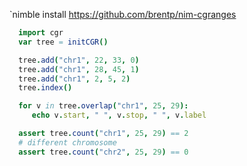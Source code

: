 `nimble install https://github.com/brentp/nim-cgranges

```Nim
  import cgr
  var tree = initCGR()

  tree.add("chr1", 22, 33, 0)
  tree.add("chr1", 28, 45, 1)
  tree.add("chr1", 2, 5, 2)
  tree.index()

  for v in tree.overlap("chr1", 25, 29):
     echo v.start, " ", v.stop, " ", v.label

  assert tree.count("chr1", 25, 29) == 2
  # different chromosome
  assert tree.count("chr2", 25, 29) == 0
```
